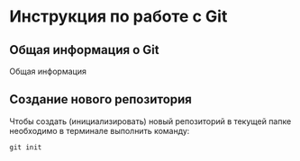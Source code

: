 # **Инструкция по работе с Git**

## Общая информация о Git 

Общая информация

## Создание нового репозитория

Чтобы создать (инициализировать) новый репозиторий в текущей папке необходимо в терминале выполнить команду:

    git init

